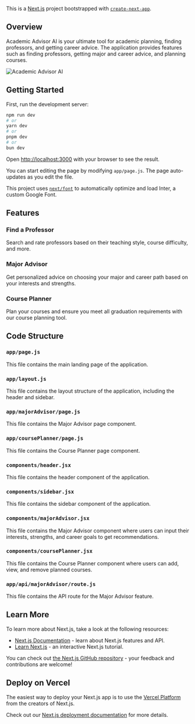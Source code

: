This is a [Next.js](https://nextjs.org/) project bootstrapped with [`create-next-app`](https://github.com/vercel/next.js/tree/canary/packages/create-next-app).

## Overview

Academic Advisor AI is your ultimate tool for academic planning, finding professors, and getting career advice. The application provides features such as finding professors, getting major and career advice, and planning courses.

![Academic Advisor AI](./image/image1.pngimage.png)

## Getting Started

First, run the development server:

```bash
npm run dev
# or
yarn dev
# or
pnpm dev
# or
bun dev
```

Open [http://localhost:3000](http://localhost:3000) with your browser to see the result.

You can start editing the page by modifying `app/page.js`. The page auto-updates as you edit the file.

This project uses [`next/font`](https://nextjs.org/docs/basic-features/font-optimization) to automatically optimize and load Inter, a custom Google Font.

## Features

### Find a Professor
Search and rate professors based on their teaching style, course difficulty, and more.

### Major Advisor
Get personalized advice on choosing your major and career path based on your interests and strengths.

### Course Planner
Plan your courses and ensure you meet all graduation requirements with our course planning tool.

## Code Structure

### `app/page.js`
This file contains the main landing page of the application.

### `app/layout.js`
This file contains the layout structure of the application, including the header and sidebar.

### `app/majorAdvisor/page.js`
This file contains the Major Advisor page component.

### `app/coursePlanner/page.js`
This file contains the Course Planner page component.

### `components/header.jsx`
This file contains the header component of the application.

### `components/sidebar.jsx`
This file contains the sidebar component of the application.

### `components/majorAdvisor.jsx`
This file contains the Major Advisor component where users can input their interests, strengths, and career goals to get recommendations.

### `components/coursePlanner.jsx`
This file contains the Course Planner component where users can add, view, and remove planned courses.

### `app/api/majorAdvisor/route.js`
This file contains the API route for the Major Advisor feature.

## Learn More

To learn more about Next.js, take a look at the following resources:

- [Next.js Documentation](https://nextjs.org/docs) - learn about Next.js features and API.
- [Learn Next.js](https://nextjs.org/learn) - an interactive Next.js tutorial.

You can check out [the Next.js GitHub repository](https://github.com/vercel/next.js/) - your feedback and contributions are welcome!

## Deploy on Vercel

The easiest way to deploy your Next.js app is to use the [Vercel Platform](https://vercel.com/new?utm_medium=default-template&filter=next.js&utm_source=create-next-app&utm_campaign=create-next-app-readme) from the creators of Next.js.

Check out our [Next.js deployment documentation](https://nextjs.org/docs/deployment) for more details.
